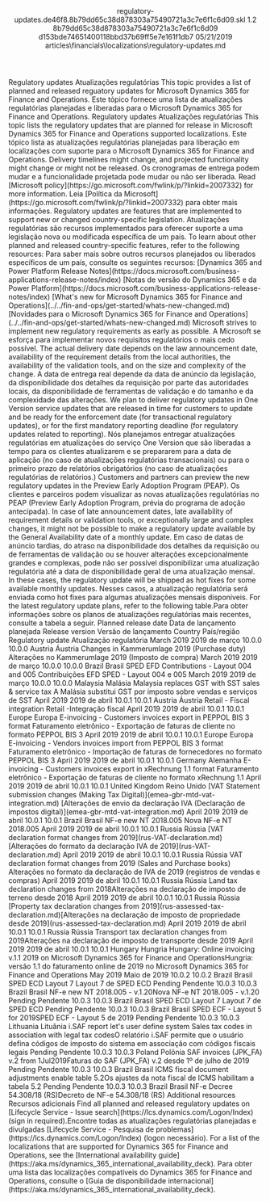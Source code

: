 <?xml version="1.0" encoding="UTF-8"?>
<xliff xmlns:logoport="urn:logoport:xliffeditor:xliff-extras:1.0" xmlns:tilt="urn:logoport:xliffeditor:tilt-non-translatables:1.0" xmlns:xsi="http://www.w3.org/2001/XMLSchema-instance" xmlns="urn:oasis:names:tc:xliff:document:1.2" xmlns:xliffext="urn:microsoft:content:schema:xliffextensions" version="1.2" xsi:schemaLocation="urn:oasis:names:tc:xliff:document:1.2 xliff-core-1.2-transitional.xsd">
  <file datatype="xml" source-language="en-US" original="regulatory-updates.md" target-language="pt-BR">
    <header>
      <tool tool-company="Microsoft" tool-version="1.0-7889195" tool-name="mdxliff" tool-id="mdxliff"/>
      <xliffext:skl_file_name>regulatory-updates.de46f8.8b79dd65c38d878303a75490721a3c7e6f1c6d09.skl</xliffext:skl_file_name>
      <xliffext:version>1.2</xliffext:version>
      <xliffext:ms.openlocfilehash>8b79dd65c38d878303a75490721a3c7e6f1c6d09</xliffext:ms.openlocfilehash>
      <xliffext:ms.sourcegitcommit>d153bde74651400118bbd37b69ff5e7e161f1db7</xliffext:ms.sourcegitcommit>
      <xliffext:ms.lasthandoff>05/21/2019</xliffext:ms.lasthandoff>
      <xliffext:ms.openlocfilepath>articles\financials\localizations\regulatory-updates.md</xliffext:ms.openlocfilepath>
    </header>
    <body>
      <group extype="content" id="content">
        <trans-unit xml:space="preserve" translate="yes" id="101" restype="x-metadata">
          <source>Regulatory updates</source>
        <target logoport:matchpercent="101" state="translated" state-qualifier="leveraged-tm">Atualizações regulatórias</target></trans-unit>
        <trans-unit xml:space="preserve" translate="yes" id="102" restype="x-metadata">
          <source>This topic provides a list of planned and released reguatory updates for Microsoft Dynamics 365 for Finance and Operations.</source>
        <target logoport:matchpercent="101" state="translated" state-qualifier="leveraged-tm">Este tópico fornece uma lista de atualizações regulatórias planejadas e liberadas para o Microsoft Dynamics 365 for Finance and Operations.</target></trans-unit>
        <trans-unit xml:space="preserve" translate="yes" id="103">
          <source>Regulatory updates</source>
        <target logoport:matchpercent="101" state="translated" state-qualifier="leveraged-tm">Atualizações regulatórias</target></trans-unit>
        <trans-unit xml:space="preserve" translate="yes" id="104">
          <source>This topic lists the regulatory updates that are planned for release in Microsoft Dynamics 365 for Finance and Operations supported localizations.</source>
        <target logoport:matchpercent="101" state="translated" state-qualifier="leveraged-tm">Este tópico lista as atualizações regulatórias planejadas para liberação em localizações com suporte para o Microsoft Dynamics 365 for Finance and Operations.</target></trans-unit>
        <trans-unit xml:space="preserve" translate="yes" id="105">
          <source>Delivery timelines might change, and projected functionality might change or might not be released.</source>
        <target logoport:matchpercent="101" state="translated" state-qualifier="leveraged-tm">Os cronogramas de entrega podem mudar e a funcionalidade projetada pode mudar ou não ser liberada.</target></trans-unit>
        <trans-unit xml:space="preserve" translate="yes" id="106">
          <source>Read <bpt id="p1">[</bpt>Microsoft policy<ept id="p1">](https://go.microsoft.com/fwlink/p/?linkid=2007332)</ept> for more information.</source>
        <target logoport:matchpercent="101" state="translated" state-qualifier="leveraged-tm">Leia <bpt id="p1">[</bpt>Política da Microsoft<ept id="p1">](https://go.microsoft.com/fwlink/p/?linkid=2007332)</ept> para obter mais informações.</target></trans-unit>
        <trans-unit xml:space="preserve" translate="yes" id="107">
          <source>Regulatory updates are features that are implemented to support new or changed country-specific legislation.</source>
        <target logoport:matchpercent="101" state="translated" state-qualifier="leveraged-tm">Atualizações regulatórias são recursos implementados para oferecer suporte a uma legislação nova ou modificada específica de um país.</target></trans-unit>
        <trans-unit xml:space="preserve" translate="yes" id="108">
          <source>To learn about other planned and released country-specific features, refer to the following resources:</source>
        <target logoport:matchpercent="101" state="translated" state-qualifier="leveraged-tm">Para saber mais sobre outros recursos planejados ou liberados específicos de um país, consulte os seguintes recursos:</target></trans-unit>
        <trans-unit xml:space="preserve" translate="yes" id="109">
          <source><bpt id="p1">[</bpt>Dynamics 365 and Power Platform Release Notes<ept id="p1">](https://docs.microsoft.com/business-applications-release-notes/index)</ept></source>
        <target logoport:matchpercent="101" state="translated" state-qualifier="leveraged-tm"><bpt id="p1">[</bpt>Notas de versão do Dynamics 365 e da Power Platform<ept id="p1">](https://docs.microsoft.com/business-applications-release-notes/index)</ept></target></trans-unit>
        <trans-unit xml:space="preserve" translate="yes" id="110">
          <source><bpt id="p1">[</bpt>What's new for Microsoft Dynamics 365 for Finance and Operations<ept id="p1">](../../fin-and-ops/get-started/whats-new-changed.md)</ept></source>
        <target logoport:matchpercent="101" state="translated" state-qualifier="leveraged-tm"><bpt id="p1">[</bpt>Novidades para o Microsoft Dynamics 365 for Finance and Operations<ept id="p1">](../../fin-and-ops/get-started/whats-new-changed.md)</ept></target></trans-unit>
        <trans-unit xml:space="preserve" translate="yes" id="111">
          <source>Microsoft strives to implement new regulatory requirements as early as possible.</source>
        <target logoport:matchpercent="101" state="translated" state-qualifier="leveraged-tm">A Microsoft se esforça para implementar novos requisitos regulatórios o mais cedo possível.</target></trans-unit>
        <trans-unit xml:space="preserve" translate="yes" id="112">
          <source>The actual delivery date depends on the law announcement date, availability of the requirement details from the local authorities, the availability of the validation tools, and on the size and complexity of the change.</source>
        <target logoport:matchpercent="101" state="translated" state-qualifier="leveraged-tm">A data de entrega real depende da data de anúncio da legislação, da disponibilidade dos detalhes da requisição por parte das autoridades locais, da disponibilidade de ferramentas de validação e do tamanho e da complexidade das alterações.</target></trans-unit>
        <trans-unit xml:space="preserve" translate="yes" id="113">
          <source>We plan to deliver regulatory updates in One Version service updates that are released in time for customers to update and be ready for the enforcement date (for transactional regulatory updates), or for the first mandatory reporting deadline (for regulatory updates related to reporting).</source>
        <target logoport:matchpercent="101" state="translated" state-qualifier="leveraged-tm">Nós planejamos entregar atualizações regulatórias em atualizações do serviço One Version que são liberadas a tempo para os clientes atualizarem e se prepararem para a data de aplicação (no caso de atualizações regulatórias transacionais) ou para o primeiro prazo de relatórios obrigatórios (no caso de atualizações regulatórias de relatórios.)</target></trans-unit>
        <trans-unit xml:space="preserve" translate="yes" id="114">
          <source>Customers and partners can preview the new regulatory updates in the Preview Early Adoption Program (PEAP).</source>
        <target logoport:matchpercent="101" state="translated" state-qualifier="leveraged-tm">Os clientes e parceiros podem visualizar as novas atualizações regulatórias no PEAP (Preview Early Adoption Program, prévia do programa de adoção antecipada).</target></trans-unit>
        <trans-unit xml:space="preserve" translate="yes" id="115">
          <source>In case of late announcement dates, late availability of requirement details or validation tools, or exceptionally large and complex changes, it might not be possible to make a regulatory update available by the General Availability date of a monthly update.</source>
        <target logoport:matchpercent="101" state="translated" state-qualifier="leveraged-tm">Em caso de datas de anúncio tardias, do atraso na disponibilidade dos detalhes da requisição ou de ferramentas de validação ou se houver alterações excepcionalmente grandes e complexas, pode não ser possível disponibilizar uma atualização regulatória até a data de disponibilidade geral de uma atualização mensal.</target></trans-unit>
        <trans-unit xml:space="preserve" translate="yes" id="116">
          <source>In these cases, the regulatory update will be shipped as hot fixes for some available monthly updates.</source>
        <target logoport:matchpercent="100" state="translated" state-qualifier="leveraged-tm">Nesses casos, a atualização regulatória será enviada como hot fixes para algumas atualizações mensais disponíveis.</target></trans-unit>
        <trans-unit xml:space="preserve" translate="yes" id="117">
          <source>For the latest regulatory update plans, refer to the following table.</source><target logoport:matchpercent="89" state="translated" state-qualifier="x-fuzzy-match-unedited">Para obter informações sobre os planos de atualizações regulatórias mais recentes, consulte a tabela a seguir.</target>
        </trans-unit>
        <trans-unit xml:space="preserve" translate="yes" id="118">
          <source>Planned release date</source>
        <target logoport:matchpercent="100" state="translated" state-qualifier="leveraged-tm">Data de lançamento planejada</target></trans-unit>
        <trans-unit xml:space="preserve" translate="yes" id="119">
          <source>Release version</source>
        <target logoport:matchpercent="100" state="translated" state-qualifier="leveraged-tm">Versão de lançamento
  </target></trans-unit>
        <trans-unit xml:space="preserve" translate="yes" id="120">
          <source>Country</source>
        <target logoport:matchpercent="101" state="translated" state-qualifier="leveraged-tm">País/região</target></trans-unit>
        <trans-unit xml:space="preserve" translate="yes" id="121">
          <source>Regulatory update</source>
        <target logoport:matchpercent="101" state="translated" state-qualifier="leveraged-tm">Atualização regulatória</target></trans-unit>
        <trans-unit xml:space="preserve" translate="yes" id="122">
          <source>March 2019</source>
        <target logoport:matchpercent="101" state="translated" state-qualifier="leveraged-tm">2019 de março</target></trans-unit>
        <trans-unit xml:space="preserve" translate="yes" id="123">
          <source>10.0.0</source>
        <target logoport:matchpercent="101" state="translated" state-qualifier="leveraged-tm">10.0.0</target></trans-unit>
        <trans-unit xml:space="preserve" translate="yes" id="124">
          <source>Austria</source>
        <target logoport:matchpercent="101" state="translated" state-qualifier="leveraged-tm">Áustria</target></trans-unit>
        <trans-unit xml:space="preserve" translate="yes" id="125">
          <source>Changes in Kammerumlage 2019 (Purchase duty)</source>
        <target logoport:matchpercent="101" state="translated" state-qualifier="leveraged-tm">Alterações no Kammerumlage 2019 (Imposto de compra)</target></trans-unit>
        <trans-unit xml:space="preserve" translate="yes" id="126">
          <source>March 2019</source>
        <target logoport:matchpercent="101" state="translated" state-qualifier="leveraged-tm">2019 de março</target></trans-unit>
        <trans-unit xml:space="preserve" translate="yes" id="127">
          <source>10.0.0</source>
        <target logoport:matchpercent="101" state="translated" state-qualifier="leveraged-tm">10.0.0</target></trans-unit>
        <trans-unit xml:space="preserve" translate="yes" id="128">
          <source>Brazil</source>
        <target logoport:matchpercent="101" state="translated" state-qualifier="leveraged-tm">Brasil</target></trans-unit>
        <trans-unit xml:space="preserve" translate="yes" id="129">
          <source>SPED EFD Contributions - Layout  004 and 005</source>
        <target logoport:matchpercent="101" state="translated" state-qualifier="leveraged-tm">Contribuições EFD SPED - Layout 004 e 005</target></trans-unit>
        <trans-unit xml:space="preserve" translate="yes" id="130">
          <source>March 2019</source>
        <target logoport:matchpercent="101" state="translated" state-qualifier="leveraged-tm">2019 de março</target></trans-unit>
        <trans-unit xml:space="preserve" translate="yes" id="131">
          <source>10.0.0</source>
        <target logoport:matchpercent="101" state="translated" state-qualifier="leveraged-tm">10.0.0</target></trans-unit>
        <trans-unit xml:space="preserve" translate="yes" id="132">
          <source>Malaysia</source>
        <target logoport:matchpercent="101" state="translated" state-qualifier="leveraged-tm">Malásia</target></trans-unit>
        <trans-unit xml:space="preserve" translate="yes" id="133">
          <source>Malaysia replaces GST with SST sales &amp; service tax</source>
        <target logoport:matchpercent="101" state="translated" state-qualifier="leveraged-tm">A Malásia substitui GST por imposto sobre vendas e serviços de SST</target></trans-unit>
        <trans-unit xml:space="preserve" translate="yes" id="134">
          <source>April 2019</source>
        <target logoport:matchpercent="101" state="translated" state-qualifier="leveraged-tm">2019 de abril</target></trans-unit>
        <trans-unit xml:space="preserve" translate="yes" id="135">
          <source>10.0.1</source>
        <target logoport:matchpercent="101" state="translated" state-qualifier="leveraged-tm">10.0.1</target></trans-unit>
        <trans-unit xml:space="preserve" translate="yes" id="136">
          <source>Austria</source>
        <target logoport:matchpercent="101" state="translated" state-qualifier="leveraged-tm">Áustria</target></trans-unit>
        <trans-unit xml:space="preserve" translate="yes" id="137">
          <source>Retail - Fiscal integration</source>
        <target logoport:matchpercent="101" state="translated" state-qualifier="leveraged-tm">Retail -Integração fiscal</target></trans-unit>
        <trans-unit xml:space="preserve" translate="yes" id="138">
          <source>April 2019</source>
        <target logoport:matchpercent="101" state="translated" state-qualifier="leveraged-tm">2019 de abril</target></trans-unit>
        <trans-unit xml:space="preserve" translate="yes" id="139">
          <source>10.0.1</source>
        <target logoport:matchpercent="101" state="translated" state-qualifier="leveraged-tm">10.0.1</target></trans-unit>
        <trans-unit xml:space="preserve" translate="yes" id="140">
          <source>Europe</source>
        <target logoport:matchpercent="101" state="translated" state-qualifier="leveraged-tm">Europa</target></trans-unit>
        <trans-unit xml:space="preserve" translate="yes" id="141">
          <source>E-invoicing - Customers invoices export in PEPPOL BIS 3 format</source>
        <target logoport:matchpercent="101" state="translated" state-qualifier="leveraged-tm">Faturamento eletrônico - Exportação de faturas de cliente no formato PEPPOL BIS 3</target></trans-unit>
        <trans-unit xml:space="preserve" translate="yes" id="142">
          <source>April 2019</source>
        <target logoport:matchpercent="101" state="translated" state-qualifier="leveraged-tm">2019 de abril</target></trans-unit>
        <trans-unit xml:space="preserve" translate="yes" id="143">
          <source>10.0.1</source>
        <target logoport:matchpercent="101" state="translated" state-qualifier="leveraged-tm">10.0.1</target></trans-unit>
        <trans-unit xml:space="preserve" translate="yes" id="144">
          <source>Europe</source>
        <target logoport:matchpercent="101" state="translated" state-qualifier="leveraged-tm">Europa</target></trans-unit>
        <trans-unit xml:space="preserve" translate="yes" id="145">
          <source>E-invoicing - Vendors invoices import from PEPPOL BIS 3 format</source>
        <target logoport:matchpercent="101" state="translated" state-qualifier="leveraged-tm">Faturamento eletrônico - Importação de faturas de fornecedores no formato PEPPOL BIS 3</target></trans-unit>
        <trans-unit xml:space="preserve" translate="yes" id="146">
          <source>April 2019</source>
        <target logoport:matchpercent="101" state="translated" state-qualifier="leveraged-tm">2019 de abril</target></trans-unit>
        <trans-unit xml:space="preserve" translate="yes" id="147">
          <source>10.0.1</source>
        <target logoport:matchpercent="101" state="translated" state-qualifier="leveraged-tm">10.0.1</target></trans-unit>
        <trans-unit xml:space="preserve" translate="yes" id="148">
          <source>Germany</source>
        <target logoport:matchpercent="101" state="translated" state-qualifier="leveraged-tm">Alemanha</target></trans-unit>
        <trans-unit xml:space="preserve" translate="yes" id="149">
          <source>E-invoicing - Customers invoices export in xRechnung 1.1 format</source>
        <target logoport:matchpercent="101" state="translated" state-qualifier="leveraged-tm">Faturamento eletrônico - Exportação de faturas de cliente no formato xRechnung 1.1</target></trans-unit>
        <trans-unit xml:space="preserve" translate="yes" id="150">
          <source>April 2019</source>
        <target logoport:matchpercent="101" state="translated" state-qualifier="leveraged-tm">2019 de abril</target></trans-unit>
        <trans-unit xml:space="preserve" translate="yes" id="151">
          <source>10.0.1</source>
        <target logoport:matchpercent="101" state="translated" state-qualifier="leveraged-tm">10.0.1</target></trans-unit>
        <trans-unit xml:space="preserve" translate="yes" id="152">
          <source>United Kingdom</source>
        <target logoport:matchpercent="101" state="translated" state-qualifier="leveraged-tm">Reino Unido</target></trans-unit>
        <trans-unit xml:space="preserve" translate="yes" id="153">
          <source><bpt id="p1">[</bpt>VAT Statement submission changes (Making Tax Digital)<ept id="p1">](emea-gbr-mtd-vat-integration.md)</ept></source>
        <target logoport:matchpercent="101" state="translated" state-qualifier="leveraged-tm"><bpt id="p1">[</bpt>Alterações de envio da declaração IVA (Declaração de impostos digital)<ept id="p1">](emea-gbr-mtd-vat-integration.md)</ept></target></trans-unit>
        <trans-unit xml:space="preserve" translate="yes" id="154">
          <source>April 2019</source>
        <target logoport:matchpercent="101" state="translated" state-qualifier="leveraged-tm">2019 de abril</target></trans-unit>
        <trans-unit xml:space="preserve" translate="yes" id="155">
          <source>10.0.1</source>
        <target logoport:matchpercent="101" state="translated" state-qualifier="leveraged-tm">10.0.1</target></trans-unit>
        <trans-unit xml:space="preserve" translate="yes" id="156">
          <source>Brazil</source>
        <target logoport:matchpercent="101" state="translated" state-qualifier="leveraged-tm">Brasil</target></trans-unit>
        <trans-unit xml:space="preserve" translate="yes" id="157">
          <source>NF-e new NT 2018.005</source>
        <target logoport:matchpercent="101" state="translated" state-qualifier="leveraged-tm">Nova NF-e NT 2018.005</target></trans-unit>
        <trans-unit xml:space="preserve" translate="yes" id="158">
          <source>April 2019</source>
        <target logoport:matchpercent="101" state="translated" state-qualifier="leveraged-tm">2019 de abril</target></trans-unit>
        <trans-unit xml:space="preserve" translate="yes" id="159">
          <source>10.0.1</source>
        <target logoport:matchpercent="101" state="translated" state-qualifier="leveraged-tm">10.0.1</target></trans-unit>
        <trans-unit xml:space="preserve" translate="yes" id="160">
          <source>Russia</source>
        <target logoport:matchpercent="101" state="translated" state-qualifier="leveraged-tm">Rússia</target></trans-unit>
        <trans-unit xml:space="preserve" translate="yes" id="161">
          <source><bpt id="p1">[</bpt>VAT declaration format changes from 2019<ept id="p1">](rus-VAT-declaration.md)</ept></source>
        <target logoport:matchpercent="101" state="translated" state-qualifier="leveraged-tm"><bpt id="p1">[</bpt>Alterações do formato da declaração IVA de 2019<ept id="p1">](rus-VAT-declaration.md)</ept></target></trans-unit>
        <trans-unit xml:space="preserve" translate="yes" id="162">
          <source>April 2019</source>
        <target logoport:matchpercent="101" state="translated" state-qualifier="leveraged-tm">2019 de abril</target></trans-unit>
        <trans-unit xml:space="preserve" translate="yes" id="163">
          <source>10.0.1</source>
        <target logoport:matchpercent="101" state="translated" state-qualifier="leveraged-tm">10.0.1</target></trans-unit>
        <trans-unit xml:space="preserve" translate="yes" id="164">
          <source>Russia</source>
        <target logoport:matchpercent="101" state="translated" state-qualifier="leveraged-tm">Rússia</target></trans-unit>
        <trans-unit xml:space="preserve" translate="yes" id="165">
          <source>VAT declaration format changes from 2019 (Sales and Purchase books)</source>
        <target logoport:matchpercent="100" state="translated" state-qualifier="leveraged-tm">Alterações no formato da declaração de IVA de 2019 (registros de vendas e compras)</target></trans-unit>
        <trans-unit xml:space="preserve" translate="yes" id="166">
          <source>April 2019</source>
        <target logoport:matchpercent="100" state="translated" state-qualifier="leveraged-tm">2019 de abril</target></trans-unit>
        <trans-unit xml:space="preserve" translate="yes" id="167">
          <source>10.0.1</source>
        <target logoport:matchpercent="100" state="translated" state-qualifier="leveraged-tm">10.0.1</target></trans-unit>
        <trans-unit xml:space="preserve" translate="yes" id="168">
          <source>Russia</source>
        <target logoport:matchpercent="100" state="translated" state-qualifier="leveraged-tm">Rússia</target></trans-unit>
        <trans-unit xml:space="preserve" translate="yes" id="169">
          <source>Land tax declaration changes from 2018</source><target logoport:matchpercent="78" state="translated" state-qualifier="fuzzy-match">Alterações na declaração de imposto de terreno desde 2018</target>
        </trans-unit>
        <trans-unit xml:space="preserve" translate="yes" id="170">
          <source>April 2019</source>
        <target logoport:matchpercent="100" state="translated" state-qualifier="leveraged-tm">2019 de abril</target></trans-unit>
        <trans-unit xml:space="preserve" translate="yes" id="171">
          <source>10.0.1</source>
        <target logoport:matchpercent="100" state="translated" state-qualifier="leveraged-tm">10.0.1</target></trans-unit>
        <trans-unit xml:space="preserve" translate="yes" id="172">
          <source>Russia</source>
        <target logoport:matchpercent="100" state="translated" state-qualifier="leveraged-tm">Rússia</target></trans-unit>
        <trans-unit xml:space="preserve" translate="yes" id="173">
          <source><bpt id="p1">[</bpt>Property tax declaration changes from 2019<ept id="p1">](rus-assessed-tax-declaration.md)</ept></source><target logoport:matchpercent="82" state="translated" state-qualifier="fuzzy-match"><bpt id="p1">[</bpt>Alterações na declaração de imposto de propriedade desde 2019<ept id="p1">](rus-assessed-tax-declaration.md)</ept></target>
        </trans-unit>
        <trans-unit xml:space="preserve" translate="yes" id="174">
          <source>April 2019</source>
        <target logoport:matchpercent="100" state="translated" state-qualifier="leveraged-tm">2019 de abril</target></trans-unit>
        <trans-unit xml:space="preserve" translate="yes" id="175">
          <source>10.0.1</source>
        <target logoport:matchpercent="100" state="translated" state-qualifier="leveraged-tm">10.0.1</target></trans-unit>
        <trans-unit xml:space="preserve" translate="yes" id="176">
          <source>Russia</source>
        <target logoport:matchpercent="100" state="translated" state-qualifier="leveraged-tm">Rússia</target></trans-unit>
        <trans-unit xml:space="preserve" translate="yes" id="177">
          <source>Transport tax declaration changes from 2019</source><target logoport:matchpercent="82" state="translated" state-qualifier="fuzzy-match">Alterações na declaração de imposto de transporte desde 2019</target>
        </trans-unit>
        <trans-unit xml:space="preserve" translate="yes" id="178">
          <source>April 2019</source>
        <target logoport:matchpercent="100" state="translated" state-qualifier="leveraged-tm">2019 de abril</target></trans-unit>
        <trans-unit xml:space="preserve" translate="yes" id="179">
          <source>10.0.1</source>
        <target logoport:matchpercent="100" state="translated" state-qualifier="leveraged-tm">10.0.1</target></trans-unit>
        <trans-unit xml:space="preserve" translate="yes" id="180">
          <source>Hungary</source>
        <target logoport:matchpercent="100" state="translated" state-qualifier="leveraged-tm">Hungria</target></trans-unit>
        <trans-unit xml:space="preserve" translate="yes" id="181">
          <source>Hungary: Online invoicing v.1.1 2019 on Microsoft Dynamics 365 for Finance and Operations</source><target logoport:matchpercent="0" state="translated">Hungria: versão 1.1 do faturamento online de 2019 no Microsoft Dynamics 365 for Finance and Operations</target>
        </trans-unit>
        <trans-unit xml:space="preserve" translate="yes" id="182">
          <source>May 2019</source>
        <target logoport:matchpercent="100" state="translated" state-qualifier="leveraged-tm">Maio de 2019</target></trans-unit>
        <trans-unit xml:space="preserve" translate="yes" id="183">
          <source>10.0.2</source>
        <target logoport:matchpercent="100" state="translated" state-qualifier="leveraged-tm">10.0.2</target></trans-unit>
        <trans-unit xml:space="preserve" translate="yes" id="184">
          <source>Brazil</source>
        <target logoport:matchpercent="100" state="translated" state-qualifier="leveraged-tm">Brasil</target></trans-unit>
        <trans-unit xml:space="preserve" translate="yes" id="185">
          <source>SPED ECD Layout 7</source>
        <target logoport:matchpercent="100" state="translated" state-qualifier="leveraged-tm">Layout 7 de SPED ECD</target></trans-unit>
        <trans-unit xml:space="preserve" translate="yes" id="186">
          <source>Pending</source>
        <target logoport:matchpercent="100" state="translated" state-qualifier="leveraged-tm">Pendente</target></trans-unit>
        <trans-unit xml:space="preserve" translate="yes" id="187">
          <source>10.0.3</source>
        <target logoport:matchpercent="100" state="translated" state-qualifier="leveraged-tm">10.0.3</target></trans-unit>
        <trans-unit xml:space="preserve" translate="yes" id="188">
          <source>Brazil</source>
        <target logoport:matchpercent="100" state="translated" state-qualifier="leveraged-tm">Brasil</target></trans-unit>
        <trans-unit xml:space="preserve" translate="yes" id="189">
          <source>NF-e new NT 2018.005 - v.1.20</source><target logoport:matchpercent="0" state="translated">Nova NF-e NT 2018.005 - v.1.20</target>
        </trans-unit>
        <trans-unit xml:space="preserve" translate="yes" id="190">
          <source>Pending</source>
        <target logoport:matchpercent="100" state="translated" state-qualifier="leveraged-tm">Pendente</target></trans-unit>
        <trans-unit xml:space="preserve" translate="yes" id="191">
          <source>10.0.3</source>
        <target logoport:matchpercent="100" state="translated" state-qualifier="leveraged-tm">10.0.3</target></trans-unit>
        <trans-unit xml:space="preserve" translate="yes" id="192">
          <source>Brazil</source>
        <target logoport:matchpercent="100" state="translated" state-qualifier="leveraged-tm">Brasil</target></trans-unit>
        <trans-unit xml:space="preserve" translate="yes" id="193">
          <source>SPED ECD Layout 7</source>
        <target logoport:matchpercent="100" state="translated" state-qualifier="leveraged-inherited">Layout 7 de SPED ECD</target></trans-unit>
        <trans-unit xml:space="preserve" translate="yes" id="194">
          <source>Pending</source>
        <target logoport:matchpercent="100" state="translated" state-qualifier="leveraged-tm">Pendente</target></trans-unit>
        <trans-unit xml:space="preserve" translate="yes" id="195">
          <source>10.0.3</source>
        <target logoport:matchpercent="100" state="translated" state-qualifier="leveraged-tm">10.0.3</target></trans-unit>
        <trans-unit xml:space="preserve" translate="yes" id="196">
          <source>Brazil</source>
        <target logoport:matchpercent="100" state="translated" state-qualifier="leveraged-tm">Brasil</target></trans-unit>
        <trans-unit xml:space="preserve" translate="yes" id="197">
          <source>SPED ECF - Layout 5 for 2019</source><target logoport:matchpercent="0" state="translated">SPED ECF - Layout 5 de 2019</target>
        </trans-unit>
        <trans-unit xml:space="preserve" translate="yes" id="198">
          <source>Pending</source>
        <target logoport:matchpercent="100" state="translated" state-qualifier="leveraged-tm">Pendente</target></trans-unit>
        <trans-unit xml:space="preserve" translate="yes" id="199">
          <source>10.0.3</source>
        <target logoport:matchpercent="100" state="translated" state-qualifier="leveraged-tm">10.0.3</target></trans-unit>
        <trans-unit xml:space="preserve" translate="yes" id="200">
          <source>Lithuania</source>
        <target logoport:matchpercent="100" state="translated" state-qualifier="leveraged-tm">Lituânia</target></trans-unit>
        <trans-unit xml:space="preserve" translate="yes" id="201">
          <source>i.SAF report let's user define system Sales tax codes in association with legal tax codes</source><target logoport:matchpercent="0" state="translated">O relatório i.SAF permite que o usuário defina códigos de imposto do sistema em associação com códigos fiscais legais</target>
        </trans-unit>
        <trans-unit xml:space="preserve" translate="yes" id="202">
          <source>Pending</source>
        <target logoport:matchpercent="100" state="translated" state-qualifier="leveraged-tm">Pendente</target></trans-unit>
        <trans-unit xml:space="preserve" translate="yes" id="203">
          <source>10.0.3</source>
        <target logoport:matchpercent="100" state="translated" state-qualifier="leveraged-tm">10.0.3</target></trans-unit>
        <trans-unit xml:space="preserve" translate="yes" id="204">
          <source>Poland</source>
        <target logoport:matchpercent="100" state="translated" state-qualifier="leveraged-tm">Polônia</target></trans-unit>
        <trans-unit xml:space="preserve" translate="yes" id="205">
          <source>SAF invoices (JPK_FA) v.2 from 1Jul2019</source><target logoport:matchpercent="0" state="translated">Faturas do SAF (JPK_FA) v.2 desde 1º de julho de 2019</target>
        </trans-unit>
        <trans-unit xml:space="preserve" translate="yes" id="206">
          <source>Pending</source>
        <target logoport:matchpercent="100" state="translated" state-qualifier="leveraged-tm">Pendente</target></trans-unit>
        <trans-unit xml:space="preserve" translate="yes" id="207">
          <source>10.0.3</source>
        <target logoport:matchpercent="100" state="translated" state-qualifier="leveraged-tm">10.0.3</target></trans-unit>
        <trans-unit xml:space="preserve" translate="yes" id="208">
          <source>Brazil</source>
        <target logoport:matchpercent="100" state="translated" state-qualifier="leveraged-tm">Brasil</target></trans-unit>
        <trans-unit xml:space="preserve" translate="yes" id="209">
          <source>ICMS fiscal document adjustments enable table 5.2</source><target logoport:matchpercent="0" state="translated">Os ajustes da nota fiscal de ICMS habilitam a tabela 5.2</target>
        </trans-unit>
        <trans-unit xml:space="preserve" translate="yes" id="210">
          <source>Pending</source>
        <target logoport:matchpercent="100" state="translated" state-qualifier="leveraged-tm">Pendente</target></trans-unit>
        <trans-unit xml:space="preserve" translate="yes" id="211">
          <source>10.0.3</source>
        <target logoport:matchpercent="100" state="translated" state-qualifier="leveraged-tm">10.0.3</target></trans-unit>
        <trans-unit xml:space="preserve" translate="yes" id="212">
          <source>Brazil</source>
        <target logoport:matchpercent="100" state="translated" state-qualifier="leveraged-tm">Brasil</target></trans-unit>
        <trans-unit xml:space="preserve" translate="yes" id="213">
          <source>NF-e Decree 54.308/18 (RS)</source><target logoport:matchpercent="0" state="translated">Decreto de NF-e 54.308/18 (RS)</target>
        </trans-unit>
        <trans-unit xml:space="preserve" translate="yes" id="214">
          <source>Additional resources</source>
        <target logoport:matchpercent="100" state="translated" state-qualifier="leveraged-tm">Recursos adicionais</target></trans-unit>
        <trans-unit xml:space="preserve" translate="yes" id="215">
          <source>Find all planned and released regulatory updates on <bpt id="p1">[</bpt>Lifecycle Service - Issue search<ept id="p1">](https://lcs.dynamics.com/Logon/Index)</ept> (sign in required).</source><target logoport:matchpercent="94" state="translated" state-qualifier="x-fuzzy-match-unedited">Encontre todas as atualizações regulatórias planejadas e divulgadas <bpt id="p1">[</bpt>Lifecycle Service - Pesquisa de problemas<ept id="p1">](https://lcs.dynamics.com/Logon/Index)</ept> (logon necessário).</target>
        </trans-unit>
        <trans-unit xml:space="preserve" translate="yes" id="216">
          <source>For a list of the localizations that are supported for Dynamics 365 for Finance and Operations, see the <bpt id="p1">[</bpt>International availability guide<ept id="p1">](https://aka.ms/dynamics_365_international_availability_deck)</ept>.</source>
        <target logoport:matchpercent="100" state="translated" state-qualifier="leveraged-tm">Para obter uma lista das localizações compatíveis do Dynamics 365 for Finance and Operations, consulte o <bpt id="p1">[</bpt>Guia de disponibilidade internacional<ept id="p1">](https://aka.ms/dynamics_365_international_availability_deck)</ept>.</target></trans-unit>
      </group>
    </body>
  </file>
</xliff>